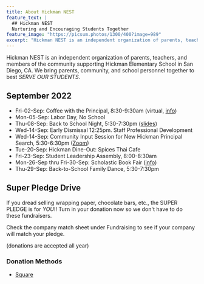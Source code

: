 ```yaml
---
title: About Hickman NEST
feature_text: |
  ## Hickman NEST
  Nurturing and Encouraging Students Together
feature_image: "https://picsum.photos/1300/400?image=989"
excerpt: "Hickman NEST is an independent organization of parents, teachers, and members of the community supporting Hickman Elementary School in San Diego, CA."
---
```


Hickman NEST is an independent organization of parents, teachers, and members of the community supporting Hickman Elementary School in San Diego, CA. We bring parents, community, and school personnel together to best *SERVE OUR STUDENTS*.

## September 2022

- Fri-02-Sep: Coffee with the Principal, 8:30-9:30am (virtual, [info](https://drive.google.com/file/d/1m74OJIXRmNw8GsWVgW9sqbbm8qnIuxTg/view))
- Mon-05-Sep: Labor Day, No School
- Thu-08-Sep: Back to School Night, 5:30-7:30pm ([slides](http://track.spe.schoolmessenger.com/f/a/bs3pgzj6IHdxL82qoboLLA~~/AAAAAQA~/RgRk_KaVP0R1aHR0cHM6Ly9tc2cuc2Nob29sbWVzc2VuZ2VyLmNvbS9tLz9zPUFhanNEelN2NUhZJm1hbD1mZjk2MzczYWYyNDQ4MGEwMzE3YzE0MGVhNDg3NjQ2NmU0YTFiMjQ5OWQ0NDRhOTY3YTExZWE5ZDZkMjU5N2Q0VwdzY2hvb2xtQgpjFxVzG2No6KRBUhNyamMuYWRtaW5AZ21haWwuY29tWAQAAAAB))
- Wed-14-Sep: Early Dismissal 12:25pm. Staff Professional Development
- Wed-14-Sep: Community Input Session for New Hickman Principal Search, 5:30-6:30pm ([Zoom](https://sandiegounified.zoom.us/j/83758153759))
- Tue-20-Sep: Hickman Dine-Out: Spices Thai Cafe
- Fri-23-Sep: Student Leadership Assembly, 8:00-8:30am
- Mon-26-Sep thru Fri-30-Sep: Scholastic Book Fair ([info](http://track.spe.schoolmessenger.com/f/a/jOv6lyw05zED_00WEs0OrQ~~/AAAAAQA~/RgRk_KaVP0R1aHR0cHM6Ly9tc2cuc2Nob29sbWVzc2VuZ2VyLmNvbS9tLz9zPUFhanNEelN2NUhZJm1hbD05Y2MwNmJhMDIwNzg2YWVmN2YxYTQ0Yzg5Y2ViMzk1NDFkOGI3ODkxYjE2YTYzN2E1ZjFlMDQ2MWI0OThmMGIzVwdzY2hvb2xtQgpjFxVzG2No6KRBUhNyamMuYWRtaW5AZ21haWwuY29tWAQAAAAB))
- Thu-29-Sep: Back-to-School Family Dance, 5:30-7:30pm

## Super Pledge Drive

If you dread selling wrapping paper, chocolate bars, etc., the SUPER PLEDGE is for *YOU*!! Turn in your donation now so we don't have to do these fundraisers. 

Check the company match sheet under Fundraising to see if your company will match your pledge.

(donations are accepted all year)

### Donation Methods

- [Square](https://hickman-nest.square.site)
